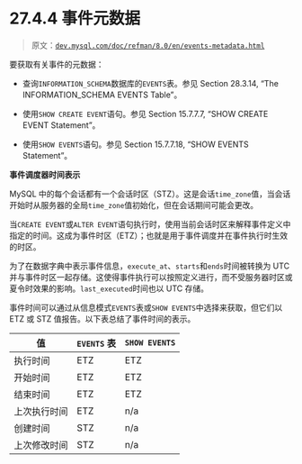 # 27.4.4 事件元数据

> 原文：[`dev.mysql.com/doc/refman/8.0/en/events-metadata.html`](https://dev.mysql.com/doc/refman/8.0/en/events-metadata.html)

要获取有关事件的元数据：

+   查询`INFORMATION_SCHEMA`数据库的`EVENTS`表。参见 Section 28.3.14, “The INFORMATION_SCHEMA EVENTS Table”。

+   使用`SHOW CREATE EVENT`语句。参见 Section 15.7.7.7, “SHOW CREATE EVENT Statement”。

+   使用`SHOW EVENTS`语句。参见 Section 15.7.7.18, “SHOW EVENTS Statement”。

**事件调度器时间表示**

MySQL 中的每个会话都有一个会话时区（STZ）。这是会话`time_zone`值，当会话开始时从服务器的全局`time_zone`值初始化，但在会话期间可能会更改。

当`CREATE EVENT`或`ALTER EVENT`语句执行时，使用当前会话时区来解释事件定义中指定的时间。这成为事件时区（ETZ）；也就是用于事件调度并在事件执行时生效的时区。

为了在数据字典中表示事件信息，`execute_at`、`starts`和`ends`时间被转换为 UTC 并与事件时区一起存储。这使得事件执行可以按照定义进行，而不受服务器时区或夏令时效果的影响。`last_executed`时间也以 UTC 存储。

事件时间可以通过从信息模式`EVENTS`表或`SHOW EVENTS`中选择来获取，但它们以 ETZ 或 STZ 值报告。以下表总结了事件时间的表示。

| 值 | `EVENTS` 表 | `SHOW EVENTS` |
| --- | --- | --- |
| 执行时间 | ETZ | ETZ |
| 开始时间 | ETZ | ETZ |
| 结束时间 | ETZ | ETZ |
| 上次执行时间 | ETZ | n/a |
| 创建时间 | STZ | n/a |
| 上次修改时间 | STZ | n/a |
